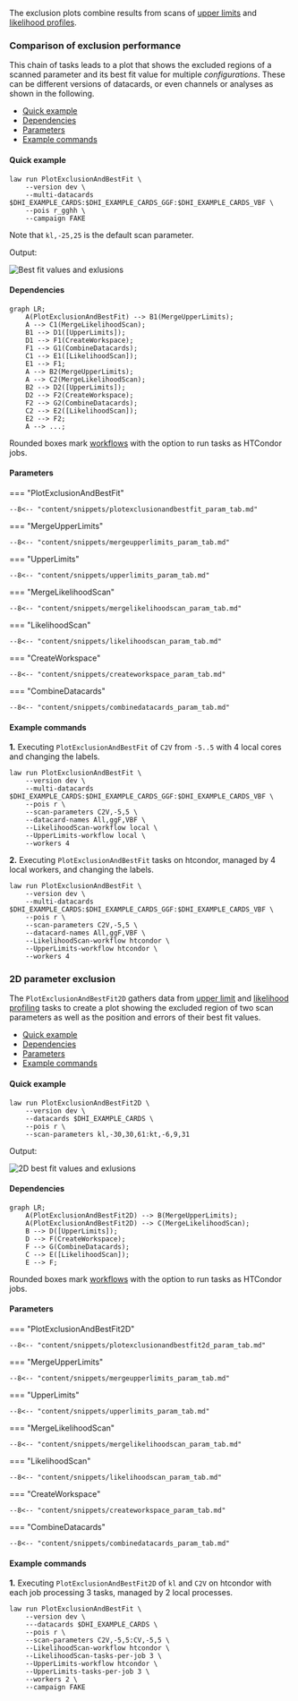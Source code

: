 The exclusion plots combine results from scans of [upper limits](./limits.md) and [likelihood profiles](./likelihood.md).


### Comparison of exclusion performance

This chain of tasks leads to a plot that shows the excluded regions of a scanned parameter and its best fit value for multiple *configurations*.
These can be different versions of datacards, or even channels or analyses as shown in the following.

- [Quick example](#quick-example)
- [Dependencies](#dependencies)
- [Parameters](#parameters)
- [Example commands](#example-commands)


#### Quick example

```shell
law run PlotExclusionAndBestFit \
    --version dev \
    --multi-datacards $DHI_EXAMPLE_CARDS:$DHI_EXAMPLE_CARDS_GGF:$DHI_EXAMPLE_CARDS_VBF \
    --pois r_gghh \
    --campaign FAKE
```

Note that `kl,-25,25` is the default scan parameter.

Output:

![Best fit values and exlusions](../images/exclusionbestfit__poi_r_gghh__scan_kl_-30.0_30.0_n61__params_r1.0_r_qqhh1.0_kt1.0_CV1.0_C2V1.0.png)


#### Dependencies

```mermaid
graph LR;
    A(PlotExclusionAndBestFit) --> B1(MergeUpperLimits);
    A --> C1(MergeLikelihoodScan);
    B1 --> D1([UpperLimits]);
    D1 --> F1(CreateWorkspace);
    F1 --> G1(CombineDatacards);
    C1 --> E1([LikelihoodScan]);
    E1 --> F1;
    A --> B2(MergeUpperLimits);
    A --> C2(MergeLikelihoodScan);
    B2 --> D2([UpperLimits]);
    D2 --> F2(CreateWorkspace);
    F2 --> G2(CombineDatacards);
    C2 --> E2([LikelihoodScan]);
    E2 --> F2;
    A --> ...;
```

Rounded boxes mark [workflows](practices.md#workflows) with the option to run tasks as HTCondor jobs.


#### Parameters

=== "PlotExclusionAndBestFit"

    --8<-- "content/snippets/plotexclusionandbestfit_param_tab.md"

=== "MergeUpperLimits"

    --8<-- "content/snippets/mergeupperlimits_param_tab.md"

=== "UpperLimits"

    --8<-- "content/snippets/upperlimits_param_tab.md"

=== "MergeLikelihoodScan"

    --8<-- "content/snippets/mergelikelihoodscan_param_tab.md"

=== "LikelihoodScan"

    --8<-- "content/snippets/likelihoodscan_param_tab.md"

=== "CreateWorkspace"

    --8<-- "content/snippets/createworkspace_param_tab.md"

=== "CombineDatacards"

    --8<-- "content/snippets/combinedatacards_param_tab.md"


#### Example commands

**1.** Executing `PlotExclusionAndBestFit` of `C2V` from `-5..5` with 4 local cores and changing the labels.

```shell hl_lines="6-9"
law run PlotExclusionAndBestFit \
    --version dev \
    --multi-datacards $DHI_EXAMPLE_CARDS:$DHI_EXAMPLE_CARDS_GGF:$DHI_EXAMPLE_CARDS_VBF \
    --pois r \
    --scan-parameters C2V,-5,5 \
    --datacard-names All,ggF,VBF \
    --LikelihoodScan-workflow local \
    --UpperLimits-workflow local \
    --workers 4
```


**2.** Executing `PlotExclusionAndBestFit` tasks on htcondor, managed by 4 local workers, and changing the labels.

```shell hl_lines="6-9"
law run PlotExclusionAndBestFit \
    --version dev \
    --multi-datacards $DHI_EXAMPLE_CARDS:$DHI_EXAMPLE_CARDS_GGF:$DHI_EXAMPLE_CARDS_VBF \
    --pois r \
    --scan-parameters C2V,-5,5 \
    --datacard-names All,ggF,VBF \
    --LikelihoodScan-workflow htcondor \
    --UpperLimits-workflow htcondor \
    --workers 4
```


### 2D parameter exclusion

The `PlotExclusionAndBestFit2D` gathers data from [upper limit](./limits.md) and [likelihood profiling](./likelihood.md) tasks to create a plot showing the excluded region of two scan parameters as well as the position and errors of their best fit values.

- [Quick example](#quick-example_1)
- [Dependencies](#dependencies_1)
- [Parameters](#parameters_1)
- [Example commands](#example-commands_1)


#### Quick example

```shell
law run PlotExclusionAndBestFit2D \
    --version dev \
    --datacards $DHI_EXAMPLE_CARDS \
    --pois r \
    --scan-parameters kl,-30,30,61:kt,-6,9,31
```

Output:

![2D best fit values and exlusions](../images/exclusionbestfit2d__poi_r__scan_kl_-30.0_30.0_n61_kt_-6.0_9.0_n31__params_r_qqhh1.0_r_gghh1.0_CV1.0_C2V1.0.png)


#### Dependencies

```mermaid
graph LR;
    A(PlotExclusionAndBestFit2D) --> B(MergeUpperLimits);
    A(PlotExclusionAndBestFit2D) --> C(MergeLikelihoodScan);
    B --> D([UpperLimits]);
    D --> F(CreateWorkspace);
    F --> G(CombineDatacards);
    C --> E([LikelihoodScan]);
    E --> F;
```

Rounded boxes mark [workflows](practices.md#workflows) with the option to run tasks as HTCondor jobs.


#### Parameters

=== "PlotExclusionAndBestFit2D"

    --8<-- "content/snippets/plotexclusionandbestfit2d_param_tab.md"

=== "MergeUpperLimits"

    --8<-- "content/snippets/mergeupperlimits_param_tab.md"

=== "UpperLimits"

    --8<-- "content/snippets/upperlimits_param_tab.md"

=== "MergeLikelihoodScan"

    --8<-- "content/snippets/mergelikelihoodscan_param_tab.md"

=== "LikelihoodScan"

    --8<-- "content/snippets/likelihoodscan_param_tab.md"

=== "CreateWorkspace"

    --8<-- "content/snippets/createworkspace_param_tab.md"

=== "CombineDatacards"

    --8<-- "content/snippets/combinedatacards_param_tab.md"


#### Example commands

**1.** Executing `PlotExclusionAndBestFit2D` of `kl` and `C2V` on htcondor with each job processing 3 tasks, managed by 2 local processes.

```shell hl_lines="5-10"
law run PlotExclusionAndBestFit \
    --version dev \
    ---datacards $DHI_EXAMPLE_CARDS \
    --pois r \
    --scan-parameters C2V,-5,5:CV,-5,5 \
    --LikelihoodScan-workflow htcondor \
    --LikelihoodScan-tasks-per-job 3 \
    --UpperLimits-workflow htcondor \
    --UpperLimits-tasks-per-job 3 \
    --workers 2 \
    --campaign FAKE
```
